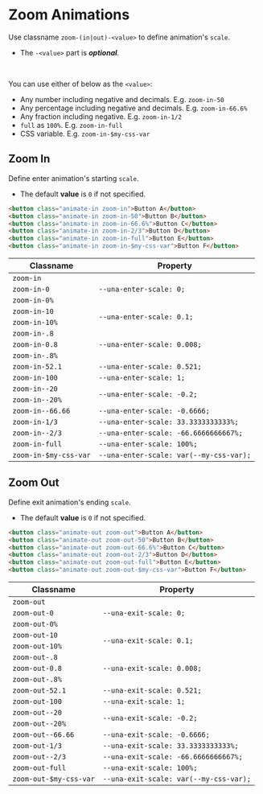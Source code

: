 # Zoom Animations

Use classname `zoom-(in|out)-<value>` to define animation's `scale`.

- The `-<value>` part is ***optional***.

<br />

You can use either of below as the `<value>`:

- Any number including negative and decimals. E.g. `zoom-in-50`
- Any percentage including negative and decimals. E.g. `zoom-in-66.6%`
- Any fraction including negative. E.g. `zoom-in-1/2`
- `full` as `100%`. E.g. `zoom-in-full`
- CSS variable. E.g. `zoom-in-$my-css-var`

## Zoom In

Define enter animation's starting `scale`.

- The default **value** is `0` if not specified.

```html
<button class="animate-in zoom-in">Button A</button>
<button class="animate-in zoom-in-50">Button B</button>
<button class="animate-in zoom-in-66.6%">Button C</button>
<button class="animate-in zoom-in-2/3">Button D</button>
<button class="animate-in zoom-in-full">Button E</button>
<button class="animate-in zoom-in-$my-css-var">Button F</button>
```

<table>
  <thead>
    <tr>
      <th>Classname</th>
      <th>Property</th>
    </tr>
  </thead>
  <tbody>
    <tr>
      <td><code>zoom-in</code></td>
      <td rowspan="3"><code>--una-enter-scale: 0;</code></td>
    </tr>
    <tr>
      <td><code>zoom-in-0</code></td>
    </tr>
    <tr>
      <td><code>zoom-in-0%</code></td>
    </tr>
    <tr>
      <td><code>zoom-in-10</code></td>
      <td rowspan="2"><code>--una-enter-scale: 0.1;</code></td>
    </tr>
    <tr>
      <td><code>zoom-in-10%</code></td>
    </tr>
    <tr>
      <td><code>zoom-in-.8</code></td>
      <td rowspan="3"><code>--una-enter-scale: 0.008;</code></td>
    </tr>
    <tr>
      <td><code>zoom-in-0.8</code></td>
    </tr>
    <tr>
      <td><code>zoom-in-.8%</code></td>
    </tr>
    <tr>
      <td><code>zoom-in-52.1</code></td>
      <td><code>--una-enter-scale: 0.521;</code></td>
    </tr>
    <tr>
      <td><code>zoom-in-100</code></td>
      <td><code>--una-enter-scale: 1;</code></td>
    </tr>
    <tr>
      <td><code>zoom-in--20</code></td>
      <td rowspan="2"><code>--una-enter-scale: -0.2;</code></td>
    </tr>
    <tr>
      <td><code>zoom-in--20%</code></td>
    </tr>
    <tr>
      <td><code>zoom-in--66.66</code></td>
      <td><code>--una-enter-scale: -0.6666;</code></td>
    </tr>
    <tr>
      <td><code>zoom-in-1/3</code></td>
      <td><code>--una-enter-scale: 33.3333333333%;</code></td>
    </tr>
    <tr>
      <td><code>zoom-in--2/3</code></td>
      <td><code>--una-enter-scale: -66.6666666667%;</code></td>
    </tr>
    <tr>
      <td><code>zoom-in-full</code></td>
      <td><code>--una-enter-scale: 100%;</code></td>
    </tr>
    <tr>
      <td><code>zoom-in-$my-css-var</code></td>
      <td><code>--una-enter-scale: var(--my-css-var);</code></td>
    </tr>
  </tbody>
</table>

## Zoom Out

Define exit animation's ending `scale`.

- The default **value** is `0` if not specified.

```html
<button class="animate-out zoom-out">Button A</button>
<button class="animate-out zoom-out-50">Button B</button>
<button class="animate-out zoom-out-66.6%">Button C</button>
<button class="animate-out zoom-out-2/3">Button D</button>
<button class="animate-out zoom-out-full">Button E</button>
<button class="animate-out zoom-out-$my-css-var">Button F</button>
```

<table>
  <thead>
    <tr>
      <th>Classname</th>
      <th>Property</th>
    </tr>
  </thead>
  <tbody>
    <tr>
      <td><code>zoom-out</code></td>
      <td rowspan="3"><code>--una-exit-scale: 0;</code></td>
    </tr>
    <tr>
      <td><code>zoom-out-0</code></td>
    </tr>
    <tr>
      <td><code>zoom-out-0%</code></td>
    </tr>
    <tr>
      <td><code>zoom-out-10</code></td>
      <td rowspan="2"><code>--una-exit-scale: 0.1;</code></td>
    </tr>
    <tr>
      <td><code>zoom-out-10%</code></td>
    </tr>
    <tr>
      <td><code>zoom-out-.8</code></td>
      <td rowspan="3"><code>--una-exit-scale: 0.008;</code></td>
    </tr>
    <tr>
      <td><code>zoom-out-0.8</code></td>
    </tr>
    <tr>
      <td><code>zoom-out-.8%</code></td>
    </tr>
    <tr>
      <td><code>zoom-out-52.1</code></td>
      <td><code>--una-exit-scale: 0.521;</code></td>
    </tr>
    <tr>
      <td><code>zoom-out-100</code></td>
      <td><code>--una-exit-scale: 1;</code></td>
    </tr>
    <tr>
      <td><code>zoom-out--20</code></td>
      <td rowspan="2"><code>--una-exit-scale: -0.2;</code></td>
    </tr>
    <tr>
      <td><code>zoom-out--20%</code></td>
    </tr>
    <tr>
      <td><code>zoom-out--66.66</code></td>
      <td><code>--una-exit-scale: -0.6666;</code></td>
    </tr>
    <tr>
      <td><code>zoom-out-1/3</code></td>
      <td><code>--una-exit-scale: 33.3333333333%;</code></td>
    </tr>
    <tr>
      <td><code>zoom-out--2/3</code></td>
      <td><code>--una-exit-scale: -66.6666666667%;</code></td>
    </tr>
    <tr>
      <td><code>zoom-out-full</code></td>
      <td><code>--una-exit-scale: 100%;</code></td>
    </tr>
    <tr>
      <td><code>zoom-out-$my-css-var</code></td>
      <td><code>--una-exit-scale: var(--my-css-var);</code></td>
    </tr>
  </tbody>
</table>

